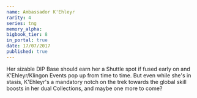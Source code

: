 ```yaml
---
name: Ambassador K'Ehleyr
rarity: 4
series: tng
memory_alpha:
bigbook_tier: 8
in_portal: true
date: 17/07/2017
published: true
---
```


Her sizable DIP Base should earn her a Shuttle spot if fused early on and K'Ehleyr/Klingon Events pop up from time to time. But even while she's in stasis, K'Ehleyr's a mandatory notch on the trek towards the global skill boosts in her dual Collections, and maybe one more to come?
